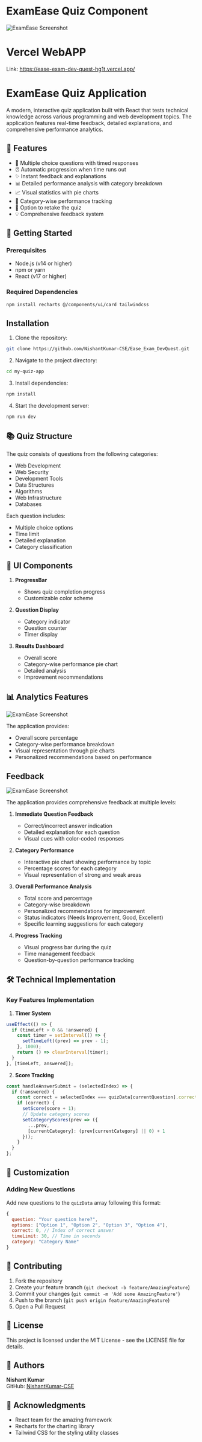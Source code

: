 # ExamEase Quiz Component

![ExamEase Screenshot](./images/react.png)

# Vercel WebAPP
Link: https://ease-exam-dev-quest-hg1t.vercel.app/

# ExamEase Quiz Application

A modern, interactive quiz application built with React that tests technical knowledge across various programming and web development topics. The application features real-time feedback, detailed explanations, and comprehensive performance analytics.

## 🌟 Features

- 📝 Multiple choice questions with timed responses
- ⏰ Automatic progression when time runs out
- ✨ Instant feedback and explanations
- 📊 Detailed performance analysis with category breakdown
- 📈 Visual statistics with pie charts
- 🎯 Category-wise performance tracking
- 🔄 Option to retake the quiz
- 💡 Comprehensive feedback system

## 🚀 Getting Started

### Prerequisites

- Node.js (v14 or higher)
- npm or yarn
- React (v17 or higher)

### Required Dependencies

```bash
npm install recharts @/components/ui/card tailwindcss
```

## Installation

1. Clone the repository:
```sh
git clone https://github.com/NishantKumar-CSE/Ease_Exam_DevQuest.git
```

2. Navigate to the project directory:
```sh
cd my-quiz-app
```

3. Install dependencies:
```sh
npm install
```

4. Start the development server:
```sh
npm run dev
```

## 📚 Quiz Structure

The quiz consists of questions from the following categories:
- Web Development
- Web Security
- Development Tools
- Data Structures
- Algorithms
- Web Infrastructure
- Databases

Each question includes:
- Multiple choice options
- Time limit
- Detailed explanation
- Category classification

## 🎨 UI Components

1. **ProgressBar**
   - Shows quiz completion progress
   - Customizable color scheme

2. **Question Display**
   - Category indicator
   - Question counter
   - Timer display

3. **Results Dashboard**
   - Overall score
   - Category-wise performance pie chart
   - Detailed analysis
   - Improvement recommendations

## 📊 Analytics Features
![ExamEase Screenshot](./images/Analysis.png)

The application provides:
- Overall score percentage
- Category-wise performance breakdown
- Visual representation through pie charts
- Personalized recommendations based on performance

## Feedback

![ExamEase Screenshot](./images/feedback.png)


The application provides comprehensive feedback at multiple levels:

1. **Immediate Question Feedback**
   - Correct/incorrect answer indication
   - Detailed explanation for each question
   - Visual cues with color-coded responses

2. **Category Performance**
   - Interactive pie chart showing performance by topic
   - Percentage scores for each category
   - Visual representation of strong and weak areas

3. **Overall Performance Analysis**
   - Total score and percentage
   - Category-wise breakdown
   - Personalized recommendations for improvement
   - Status indicators (Needs Improvement, Good, Excellent)
   - Specific learning suggestions for each category

4. **Progress Tracking**
   - Visual progress bar during the quiz
   - Time management feedback
   - Question-by-question performance tracking


## 🛠️ Technical Implementation

### Key Features Implementation

1. **Timer System**
```javascript
useEffect(() => {
  if (timeLeft > 0 && !answered) {
    const timer = setInterval(() => {
      setTimeLeft((prev) => prev - 1);
    }, 1000);
    return () => clearInterval(timer);
  }
}, [timeLeft, answered]);
```

2. **Score Tracking**
```javascript
const handleAnswerSubmit = (selectedIndex) => {
  if (!answered) {
    const correct = selectedIndex === quizData[currentQuestion].correct;
    if (correct) {
      setScore(score + 1);
      // Update category scores
      setCategoryScores(prev => ({
        ...prev,
        [currentCategory]: (prev[currentCategory] || 0) + 1
      }));
    }
  }
};
```

## 🔧 Customization

### Adding New Questions

Add new questions to the `quizData` array following this format:
```javascript
{
  question: "Your question here?",
  options: ["Option 1", "Option 2", "Option 3", "Option 4"],
  correct: 0, // Index of correct answer
  timeLimit: 30, // Time in seconds
  category: "Category Name"
}
```

## 🤝 Contributing

1. Fork the repository
2. Create your feature branch (`git checkout -b feature/AmazingFeature`)
3. Commit your changes (`git commit -m 'Add some AmazingFeature'`)
4. Push to the branch (`git push origin feature/AmazingFeature`)
5. Open a Pull Request

## 📝 License

This project is licensed under the MIT License - see the LICENSE file for details.

## 👥 Authors
**Nishant Kumar**  
GitHub: [NishantKumar-CSE](https://github.com/NishantKumar-CSE)

## 🙏 Acknowledgments

- React team for the amazing framework
- Recharts for the charting library
- Tailwind CSS for the styling utility classes
